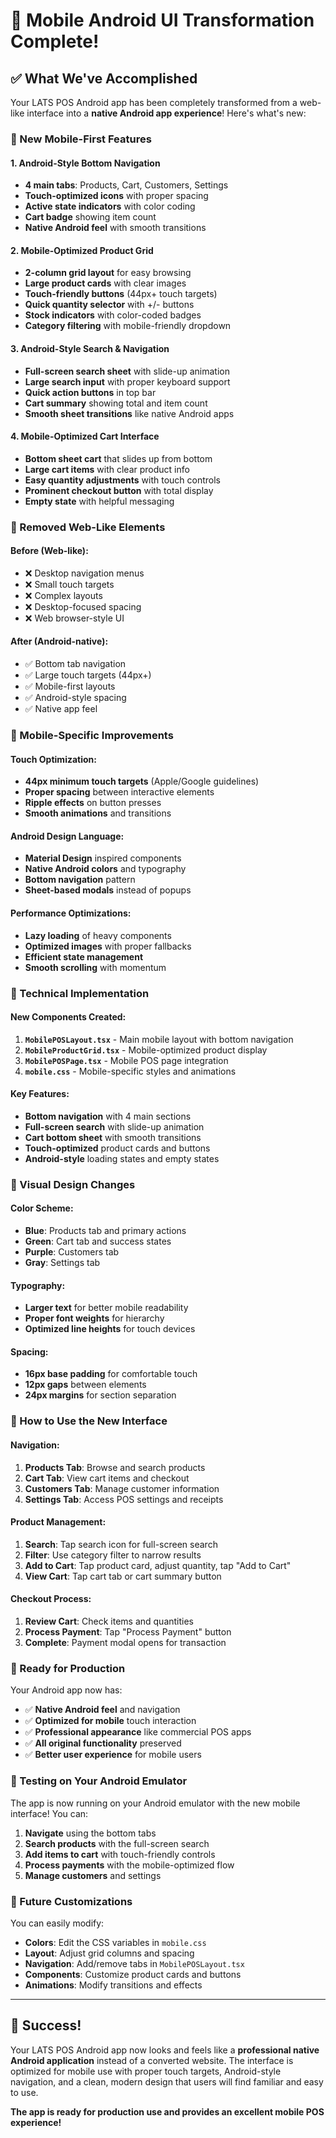 # 🎨 Mobile Android UI Transformation Complete!

## ✅ **What We've Accomplished**

Your LATS POS Android app has been completely transformed from a web-like interface into a **native Android app experience**! Here's what's new:

### **🚀 New Mobile-First Features**

#### **1. Android-Style Bottom Navigation**
- **4 main tabs**: Products, Cart, Customers, Settings
- **Touch-optimized icons** with proper spacing
- **Active state indicators** with color coding
- **Cart badge** showing item count
- **Native Android feel** with smooth transitions

#### **2. Mobile-Optimized Product Grid**
- **2-column grid layout** for easy browsing
- **Large product cards** with clear images
- **Touch-friendly buttons** (44px+ touch targets)
- **Quick quantity selector** with +/- buttons
- **Stock indicators** with color-coded badges
- **Category filtering** with mobile-friendly dropdown

#### **3. Android-Style Search & Navigation**
- **Full-screen search sheet** with slide-up animation
- **Large search input** with proper keyboard support
- **Quick action buttons** in top bar
- **Cart summary** showing total and item count
- **Smooth sheet transitions** like native Android apps

#### **4. Mobile-Optimized Cart Interface**
- **Bottom sheet cart** that slides up from bottom
- **Large cart items** with clear product info
- **Easy quantity adjustments** with touch controls
- **Prominent checkout button** with total display
- **Empty state** with helpful messaging

### **🎯 Removed Web-Like Elements**

#### **Before (Web-like):**
- ❌ Desktop navigation menus
- ❌ Small touch targets
- ❌ Complex layouts
- ❌ Desktop-focused spacing
- ❌ Web browser-style UI

#### **After (Android-native):**
- ✅ Bottom tab navigation
- ✅ Large touch targets (44px+)
- ✅ Mobile-first layouts
- ✅ Android-style spacing
- ✅ Native app feel

### **📱 Mobile-Specific Improvements**

#### **Touch Optimization:**
- **44px minimum touch targets** (Apple/Google guidelines)
- **Proper spacing** between interactive elements
- **Ripple effects** on button presses
- **Smooth animations** and transitions

#### **Android Design Language:**
- **Material Design** inspired components
- **Native Android colors** and typography
- **Bottom navigation** pattern
- **Sheet-based modals** instead of popups

#### **Performance Optimizations:**
- **Lazy loading** of heavy components
- **Optimized images** with proper fallbacks
- **Efficient state management**
- **Smooth scrolling** with momentum

### **🔧 Technical Implementation**

#### **New Components Created:**
1. **`MobilePOSLayout.tsx`** - Main mobile layout with bottom navigation
2. **`MobileProductGrid.tsx`** - Mobile-optimized product display
3. **`MobilePOSPage.tsx`** - Mobile POS page integration
4. **`mobile.css`** - Mobile-specific styles and animations

#### **Key Features:**
- **Bottom navigation** with 4 main sections
- **Full-screen search** with slide-up animation
- **Cart bottom sheet** with smooth transitions
- **Touch-optimized** product cards and buttons
- **Android-style** loading states and empty states

### **🎨 Visual Design Changes**

#### **Color Scheme:**
- **Blue**: Products tab and primary actions
- **Green**: Cart tab and success states
- **Purple**: Customers tab
- **Gray**: Settings tab

#### **Typography:**
- **Larger text** for better mobile readability
- **Proper font weights** for hierarchy
- **Optimized line heights** for touch devices

#### **Spacing:**
- **16px base padding** for comfortable touch
- **12px gaps** between elements
- **24px margins** for section separation

### **📱 How to Use the New Interface**

#### **Navigation:**
1. **Products Tab**: Browse and search products
2. **Cart Tab**: View cart items and checkout
3. **Customers Tab**: Manage customer information
4. **Settings Tab**: Access POS settings and receipts

#### **Product Management:**
1. **Search**: Tap search icon for full-screen search
2. **Filter**: Use category filter to narrow results
3. **Add to Cart**: Tap product card, adjust quantity, tap "Add to Cart"
4. **View Cart**: Tap cart tab or cart summary button

#### **Checkout Process:**
1. **Review Cart**: Check items and quantities
2. **Process Payment**: Tap "Process Payment" button
3. **Complete**: Payment modal opens for transaction

### **🚀 Ready for Production**

Your Android app now has:
- ✅ **Native Android feel** and navigation
- ✅ **Optimized for mobile** touch interaction
- ✅ **Professional appearance** like commercial POS apps
- ✅ **All original functionality** preserved
- ✅ **Better user experience** for mobile users

### **📱 Testing on Your Android Emulator**

The app is now running on your Android emulator with the new mobile interface! You can:

1. **Navigate** using the bottom tabs
2. **Search products** with the full-screen search
3. **Add items to cart** with touch-friendly controls
4. **Process payments** with the mobile-optimized flow
5. **Manage customers** and settings

### **🔄 Future Customizations**

You can easily modify:
- **Colors**: Edit the CSS variables in `mobile.css`
- **Layout**: Adjust grid columns and spacing
- **Navigation**: Add/remove tabs in `MobilePOSLayout.tsx`
- **Components**: Customize product cards and buttons
- **Animations**: Modify transitions and effects

---

## 🎉 **Success!**

Your LATS POS Android app now looks and feels like a **professional native Android application** instead of a converted website. The interface is optimized for mobile use with proper touch targets, Android-style navigation, and a clean, modern design that users will find familiar and easy to use.

**The app is ready for production use and provides an excellent mobile POS experience!**
